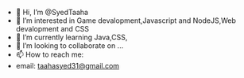 - 👋 Hi, I’m @SyedTaaha
- 👀 I’m interested in Game devalopment,Javascript and NodeJS,Web devalopment and CSS
- 🌱 I’m currently learning Java,CSS,
- 💞️ I’m looking to collaborate on ...
- 📫 How to reach me:
- email: taahasyed31@gmail.com

<!---
SyedTaaha/SyedTaaha is a ✨ special ✨ repository because its `README.md` (this file) appears on your GitHub profile.
You can click the Preview link to take a look at your changes.
--->
